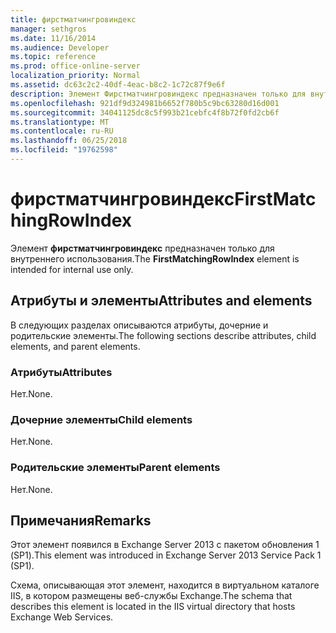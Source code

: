 ```yaml
---
title: фирстматчингровиндекс
manager: sethgros
ms.date: 11/16/2014
ms.audience: Developer
ms.topic: reference
ms.prod: office-online-server
localization_priority: Normal
ms.assetid: dc63c2c2-40df-4eac-b8c2-1c72c87f9e6f
description: Элемент Фирстматчингровиндекс предназначен только для внутреннего использования.
ms.openlocfilehash: 921df9d324981b6652f780b5c9bc63280d16d001
ms.sourcegitcommit: 34041125dc8c5f993b21cebfc4f8b72f0fd2cb6f
ms.translationtype: MT
ms.contentlocale: ru-RU
ms.lasthandoff: 06/25/2018
ms.locfileid: "19762598"
---
```

# <a name="firstmatchingrowindex"></a><span data-ttu-id="ade84-103">фирстматчингровиндекс</span><span class="sxs-lookup"><span data-stu-id="ade84-103">FirstMatchingRowIndex</span></span>

<span data-ttu-id="ade84-104">Элемент **фирстматчингровиндекс** предназначен только для внутреннего использования.</span><span class="sxs-lookup"><span data-stu-id="ade84-104">The **FirstMatchingRowIndex** element is intended for internal use only.</span></span> 

## <a name="attributes-and-elements"></a><span data-ttu-id="ade84-105">Атрибуты и элементы</span><span class="sxs-lookup"><span data-stu-id="ade84-105">Attributes and elements</span></span>

<span data-ttu-id="ade84-106">В следующих разделах описываются атрибуты, дочерние и родительские элементы.</span><span class="sxs-lookup"><span data-stu-id="ade84-106">The following sections describe attributes, child elements, and parent elements.</span></span>
  
### <a name="attributes"></a><span data-ttu-id="ade84-107">Атрибуты</span><span class="sxs-lookup"><span data-stu-id="ade84-107">Attributes</span></span>

<span data-ttu-id="ade84-108">Нет.</span><span class="sxs-lookup"><span data-stu-id="ade84-108">None.</span></span>
  
### <a name="child-elements"></a><span data-ttu-id="ade84-109">Дочерние элементы</span><span class="sxs-lookup"><span data-stu-id="ade84-109">Child elements</span></span>

<span data-ttu-id="ade84-110">Нет.</span><span class="sxs-lookup"><span data-stu-id="ade84-110">None.</span></span>
  
### <a name="parent-elements"></a><span data-ttu-id="ade84-111">Родительские элементы</span><span class="sxs-lookup"><span data-stu-id="ade84-111">Parent elements</span></span>

<span data-ttu-id="ade84-112">Нет.</span><span class="sxs-lookup"><span data-stu-id="ade84-112">None.</span></span>
  
## <a name="remarks"></a><span data-ttu-id="ade84-113">Примечания</span><span class="sxs-lookup"><span data-stu-id="ade84-113">Remarks</span></span>

<span data-ttu-id="ade84-114">Этот элемент появился в Exchange Server 2013 с пакетом обновления 1 (SP1).</span><span class="sxs-lookup"><span data-stu-id="ade84-114">This element was introduced in Exchange Server 2013 Service Pack 1 (SP1).</span></span>
  
<span data-ttu-id="ade84-115">Схема, описывающая этот элемент, находится в виртуальном каталоге IIS, в котором размещены веб-службы Exchange.</span><span class="sxs-lookup"><span data-stu-id="ade84-115">The schema that describes this element is located in the IIS virtual directory that hosts Exchange Web Services.</span></span>
  

